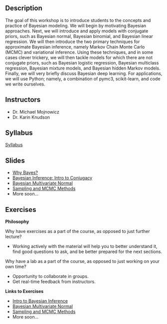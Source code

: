 ## Description

The goal of this workshop is to introduce students to the concepts and practice of Bayesian modeling.   We will begin by motivating Bayesian approaches.  Next,  we will introduce and apply models with conjugate priors,  such as Bayesian normal,  Bayesian binomial,  and Bayesian linear regression.   We will then introduce the two primary techniques for approximate Bayesian inference,  namely Markov Chain Monte Carlo (MCMC) and variational inference.    Using these techniques,  and in some cases clever trickery,  we will then tackle models for which there are not conjugate priors,  such as Bayesian logistic regression,  Bayesian multiclass regression,  Bayesian mixture models,  and Bayesian hidden Markov models.  Finally,  we will very briefly discuss Bayesian deep learning.    For applications,  we will use Python; namely,  a combination of  pymc3,  scikit-learn,  and code we write ourselves. 

## Instructors

* Dr. Michael Mojnowicz
* Dr. Karin Knudson

## Syllabus

[Syllabus](syllabus/bayesian_modeling_workshop.pdf)

## Slides

* [Why Bayes?](slides/why_bayes/bm_why_bayes.pdf)
* [Bayesian Inference: Intro to Conjugacy](slides/intro_to_inference/bayes_intro.pdf)
* [Bayesian Multivariate Normal](slides/mvn/bayesian_multivariate_normal/bm_multivariate_normal.pdf)
* [Sampling and MCMC Methods](slides/Sampling%20and%20MCMC%20Methods.pdf)
* More soon...

## Exercises

**Philosophy**

Why have exercises as a part of the course, as opposed to just further lecture?

* Working actively with the material will help you to better understand it, find good questions to ask, 
and be better prepared for the next sections.

Why have a lab as a part of the course, as opposed to just working on your own time? 

* Opportunity to collaborate in groups.
* Get real-time feedback from instructors.

**Links to Exercises**

* [Intro to Bayesian Inference](https://colab.research.google.com/drive/1-hDJ7wrVanBuDluSUVYV-RVzmIu9H1WP)
* [Bayesian Multivariate Normal](https://colab.research.google.com/drive/14gonFUtSGcn8G3pApOEu-5YIaGk0swUQ#scrollTo=wsNeq0W17gDt)
* [Sampling and MCMC Methods](https://colab.research.google.com/drive/1SGXi4w6_gPioqcgyMXhrBWLM78KyySHl?usp=sharing)
* More soon...


